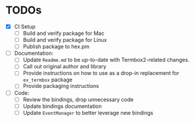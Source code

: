 # TODOs

- [x] CI Setup
  - [ ] Build and verify package for Mac
  - [ ] Build and verify package for Linux
  - [ ] Publish package to hex.pm
- [ ] Documentation:
  - [ ] Update `Readme.md` to be up-to-date with Termbox2-related changes.
  - [ ] Call out original author and library
  - [ ] Provide instructions on how to use as a drop-in replacement for `ex_termbox` package
  - [ ] Provide packaging instructions
- [ ] Code:
  - [ ] Review the bindings, drop unnecessary code
  - [ ] Update bindings documentation
  - [ ] Update `EventManager` to better leverage new bindings

